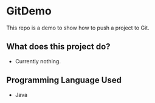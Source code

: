 # GitDemo
This repo is a demo to show how to push a project to Git.

## What does this project do?
- Currently nothing.

## Programming Language Used
- Java
